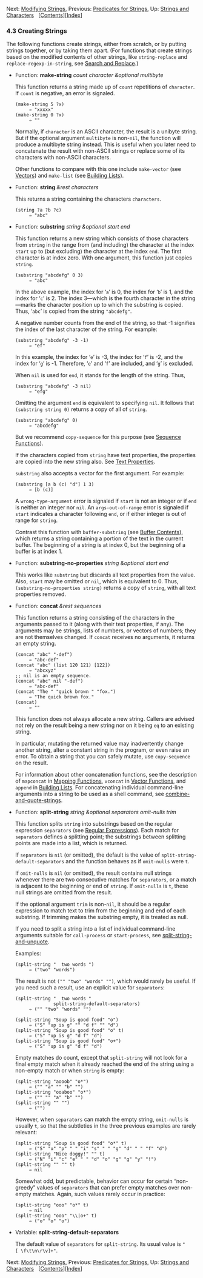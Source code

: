 <!-- This is the GNU Emacs Lisp Reference Manual
corresponding to Emacs version 27.2.

Copyright (C) 1990-1996, 1998-2021 Free Software Foundation,
Inc.

Permission is granted to copy, distribute and/or modify this document
under the terms of the GNU Free Documentation License, Version 1.3 or
any later version published by the Free Software Foundation; with the
Invariant Sections being "GNU General Public License," with the
Front-Cover Texts being "A GNU Manual," and with the Back-Cover
Texts as in (a) below.  A copy of the license is included in the
section entitled "GNU Free Documentation License."

(a) The FSF's Back-Cover Text is: "You have the freedom to copy and
modify this GNU manual.  Buying copies from the FSF supports it in
developing GNU and promoting software freedom." -->

<!-- Created by GNU Texinfo 6.7, http://www.gnu.org/software/texinfo/ -->

Next: [Modifying Strings](Modifying-Strings.html), Previous: [Predicates for Strings](Predicates-for-Strings.html), Up: [Strings and Characters](Strings-and-Characters.html)   \[[Contents](index.html#SEC_Contents "Table of contents")]\[[Index](Index.html "Index")]

### 4.3 Creating Strings

The following functions create strings, either from scratch, or by putting strings together, or by taking them apart. (For functions that create strings based on the modified contents of other strings, like `string-replace` and `replace-regexp-in-string`, see [Search and Replace](Search-and-Replace.html).)

*   Function: **make-string** *count character \&optional multibyte*

    This function returns a string made up of `count` repetitions of `character`. If `count` is negative, an error is signaled.

        (make-string 5 ?x)
             ⇒ "xxxxx"
        (make-string 0 ?x)
             ⇒ ""

    Normally, if `character` is an ASCII character, the result is a unibyte string. But if the optional argument `multibyte` is non-`nil`, the function will produce a multibyte string instead. This is useful when you later need to concatenate the result with non-ASCII strings or replace some of its characters with non-ASCII characters.

    Other functions to compare with this one include `make-vector` (see [Vectors](Vectors.html)) and `make-list` (see [Building Lists](Building-Lists.html)).

<!---->

*   Function: **string** *\&rest characters*

    This returns a string containing the characters `characters`.

        (string ?a ?b ?c)
             ⇒ "abc"

<!---->

*   Function: **substring** *string \&optional start end*

    This function returns a new string which consists of those characters from `string` in the range from (and including) the character at the index `start` up to (but excluding) the character at the index `end`. The first character is at index zero. With one argument, this function just copies `string`.

        (substring "abcdefg" 0 3)
             ⇒ "abc"

    In the above example, the index for ‘`a`’ is 0, the index for ‘`b`’ is 1, and the index for ‘`c`’ is 2. The index 3—which is the fourth character in the string—marks the character position up to which the substring is copied. Thus, ‘`abc`’ is copied from the string `"abcdefg"`.

    A negative number counts from the end of the string, so that -1 signifies the index of the last character of the string. For example:

        (substring "abcdefg" -3 -1)
             ⇒ "ef"

    In this example, the index for ‘`e`’ is -3, the index for ‘`f`’ is -2, and the index for ‘`g`’ is -1. Therefore, ‘`e`’ and ‘`f`’ are included, and ‘`g`’ is excluded.

    When `nil` is used for `end`, it stands for the length of the string. Thus,

        (substring "abcdefg" -3 nil)
             ⇒ "efg"

    Omitting the argument `end` is equivalent to specifying `nil`. It follows that `(substring string 0)` returns a copy of all of `string`.

        (substring "abcdefg" 0)
             ⇒ "abcdefg"

    But we recommend `copy-sequence` for this purpose (see [Sequence Functions](Sequence-Functions.html)).

    If the characters copied from `string` have text properties, the properties are copied into the new string also. See [Text Properties](Text-Properties.html).

    `substring` also accepts a vector for the first argument. For example:

        (substring [a b (c) "d"] 1 3)
             ⇒ [b (c)]

    A `wrong-type-argument` error is signaled if `start` is not an integer or if `end` is neither an integer nor `nil`. An `args-out-of-range` error is signaled if `start` indicates a character following `end`, or if either integer is out of range for `string`.

    Contrast this function with `buffer-substring` (see [Buffer Contents](Buffer-Contents.html)), which returns a string containing a portion of the text in the current buffer. The beginning of a string is at index 0, but the beginning of a buffer is at index 1.

<!---->

*   Function: **substring-no-properties** *string \&optional start end*

    This works like `substring` but discards all text properties from the value. Also, `start` may be omitted or `nil`, which is equivalent to 0. Thus, `(substring-no-properties string)`<!-- /@w --> returns a copy of `string`, with all text properties removed.

<!---->

*   Function: **concat** *\&rest sequences*

    This function returns a string consisting of the characters in the arguments passed to it (along with their text properties, if any). The arguments may be strings, lists of numbers, or vectors of numbers; they are not themselves changed. If `concat` receives no arguments, it returns an empty string.

        (concat "abc" "-def")
             ⇒ "abc-def"
        (concat "abc" (list 120 121) [122])
             ⇒ "abcxyz"
        ;; nil is an empty sequence.
        (concat "abc" nil "-def")
             ⇒ "abc-def"
        (concat "The " "quick brown " "fox.")
             ⇒ "The quick brown fox."
        (concat)
             ⇒ ""

    This function does not always allocate a new string. Callers are advised not rely on the result being a new string nor on it being `eq` to an existing string.

    In particular, mutating the returned value may inadvertently change another string, alter a constant string in the program, or even raise an error. To obtain a string that you can safely mutate, use `copy-sequence` on the result.

    For information about other concatenation functions, see the description of `mapconcat` in [Mapping Functions](Mapping-Functions.html), `vconcat` in [Vector Functions](Vector-Functions.html), and `append` in [Building Lists](Building-Lists.html). For concatenating individual command-line arguments into a string to be used as a shell command, see [combine-and-quote-strings](Shell-Arguments.html).

<!---->

*   Function: **split-string** *string \&optional separators omit-nulls trim*

    This function splits `string` into substrings based on the regular expression `separators` (see [Regular Expressions](Regular-Expressions.html)). Each match for `separators` defines a splitting point; the substrings between splitting points are made into a list, which is returned.

    If `separators` is `nil` (or omitted), the default is the value of `split-string-default-separators` and the function behaves as if `omit-nulls` were `t`.

    If `omit-nulls` is `nil` (or omitted), the result contains null strings whenever there are two consecutive matches for `separators`, or a match is adjacent to the beginning or end of `string`. If `omit-nulls` is `t`, these null strings are omitted from the result.

    If the optional argument `trim` is non-`nil`, it should be a regular expression to match text to trim from the beginning and end of each substring. If trimming makes the substring empty, it is treated as null.

    If you need to split a string into a list of individual command-line arguments suitable for `call-process` or `start-process`, see [split-string-and-unquote](Shell-Arguments.html).

    Examples:

        (split-string "  two words ")
             ⇒ ("two" "words")

    The result is not `("" "two" "words" "")`, which would rarely be useful. If you need such a result, use an explicit value for `separators`:

        (split-string "  two words "
                      split-string-default-separators)
             ⇒ ("" "two" "words" "")

    <!---->

        (split-string "Soup is good food" "o")
             ⇒ ("S" "up is g" "" "d f" "" "d")
        (split-string "Soup is good food" "o" t)
             ⇒ ("S" "up is g" "d f" "d")
        (split-string "Soup is good food" "o+")
             ⇒ ("S" "up is g" "d f" "d")

    Empty matches do count, except that `split-string` will not look for a final empty match when it already reached the end of the string using a non-empty match or when `string` is empty:

        (split-string "aooob" "o*")
             ⇒ ("" "a" "" "b" "")
        (split-string "ooaboo" "o*")
             ⇒ ("" "" "a" "b" "")
        (split-string "" "")
             ⇒ ("")

    However, when `separators` can match the empty string, `omit-nulls` is usually `t`, so that the subtleties in the three previous examples are rarely relevant:

        (split-string "Soup is good food" "o*" t)
             ⇒ ("S" "u" "p" " " "i" "s" " " "g" "d" " " "f" "d")
        (split-string "Nice doggy!" "" t)
             ⇒ ("N" "i" "c" "e" " " "d" "o" "g" "g" "y" "!")
        (split-string "" "" t)
             ⇒ nil

    Somewhat odd, but predictable, behavior can occur for certain “non-greedy” values of `separators` that can prefer empty matches over non-empty matches. Again, such values rarely occur in practice:

        (split-string "ooo" "o*" t)
             ⇒ nil
        (split-string "ooo" "\\|o+" t)
             ⇒ ("o" "o" "o")

<!---->

*   Variable: **split-string-default-separators**

    The default value of `separators` for `split-string`. Its usual value is `"[ \f\t\n\r\v]+"`<!-- /@w -->.

Next: [Modifying Strings](Modifying-Strings.html), Previous: [Predicates for Strings](Predicates-for-Strings.html), Up: [Strings and Characters](Strings-and-Characters.html)   \[[Contents](index.html#SEC_Contents "Table of contents")]\[[Index](Index.html "Index")]
